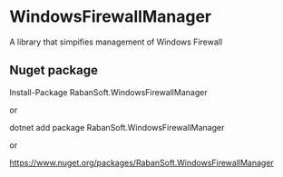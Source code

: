 # WindowsFirewallManager
A library that simpifies management of Windows Firewall

## Nuget package
Install-Package RabanSoft.WindowsFirewallManager

or

dotnet add package RabanSoft.WindowsFirewallManager

or

https://www.nuget.org/packages/RabanSoft.WindowsFirewallManager